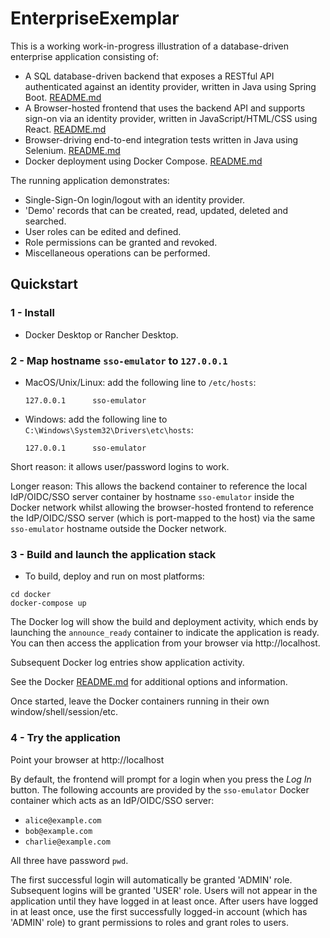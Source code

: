 # EnterpriseExemplar

This is a working work-in-progress illustration of a database-driven enterprise application consisting of:
- A SQL database-driven backend that exposes a RESTful API authenticated against an identity provider, written in Java using Spring Boot.  [README.md](./java_backend/README.md)
- A Browser-hosted frontend that uses the backend API and supports sign-on via an identity provider, written in JavaScript/HTML/CSS using React.  [README.md](./react_frontend/README.md)
- Browser-driving end-to-end integration tests written in Java using Selenium.  [README.md](./selenium_tests/README.md)
- Docker deployment using Docker Compose.  [README.md](./docker/README.md)

The running application demonstrates:
- Single-Sign-On login/logout with an identity provider.
- 'Demo' records that can be created, read, updated, deleted and searched. 
- User roles can be edited and defined.
- Role permissions can be granted and revoked.
- Miscellaneous operations can be performed.

## Quickstart

### 1 - Install
- Docker Desktop or Rancher Desktop.

### 2 - Map hostname `sso-emulator` to `127.0.0.1`
- MacOS/Unix/Linux: add the following line to `/etc/hosts`:
   ```
   127.0.0.1      sso-emulator
  ```
- Windows: add the following line to `C:\Windows\System32\Drivers\etc\hosts`:
   ```
   127.0.0.1      sso-emulator
   ```

Short reason: it allows user/password logins to work.

Longer reason: This allows the backend container to reference the local IdP/OIDC/SSO server container by hostname `sso-emulator` inside the Docker network
whilst allowing the browser-hosted frontend to reference the IdP/OIDC/SSO server (which is port-mapped to the host) via the same
`sso-emulator` hostname outside the Docker network.

### 3 - Build and launch the application stack

- To build, deploy and run on most platforms:
```shell
cd docker
docker-compose up
```

The Docker log will show the build and deployment activity, which ends by launching the `announce_ready`
container to indicate the application is ready. You can then access the application from your browser via
http://localhost.

Subsequent Docker log entries show application activity.

See the Docker [README.md](./docker/README.md) for additional options and information.

Once started, leave the Docker containers running in their own window/shell/session/etc.

### 4 - Try the application

Point your browser at http://localhost

By default, the frontend will prompt for a login when you press the
*Log In* button. The following accounts are provided by the `sso-emulator` Docker container which acts
as an IdP/OIDC/SSO server:

- `alice@example.com`
- `bob@example.com`
- `charlie@example.com`

All three have password `pwd`.

The first successful login will automatically be granted 'ADMIN' role. Subsequent logins will be granted 'USER' role. Users will
not appear in the application until they have logged in at least once. After users have logged in at least once, use the
first successfully logged-in account (which has 'ADMIN' role) to grant permissions to roles and grant roles to users.
